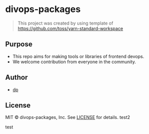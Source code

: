 # divops-packages

> This project was created by using template of https://github.com/toss/yarn-standard-workspace

## Purpose

- This repo aims for making tools or libraries of frontend devops.
- We welcome contribution from everyone in the community.

## Author

- [dp](https://github.com/divopsor)

## License

MIT © divops-packages, Inc. See [LICENSE](./LICENSE) for details.
test2

test
